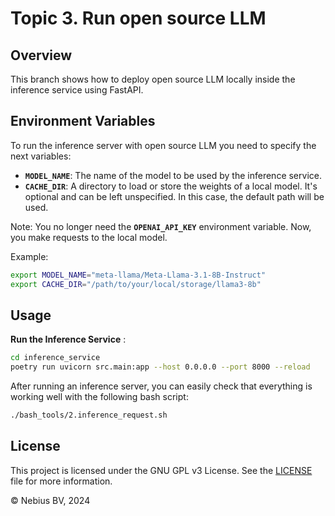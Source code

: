 # Topic 3. Run open source LLM

## Overview

This branch shows how to deploy open source LLM locally inside the inference service using FastAPI.


## Environment Variables

To run the inference server with open source LLM you need to specify the next variables: 

- **`MODEL_NAME`**: The name of the model to be used by the inference service.
- **`CACHE_DIR`**: A directory to load or store the weights of a local model. It's optional and can be left unspecified. In this case, the default path will be used.

Note: You no longer need the **`OPENAI_API_KEY`** environment variable. Now, you make requests to the local model.

Example:

```bash
export MODEL_NAME="meta-llama/Meta-Llama-3.1-8B-Instruct"
export CACHE_DIR="/path/to/your/local/storage/llama3-8b"
```

## Usage

**Run the Inference Service** :
   ```bash
   cd inference_service
   poetry run uvicorn src.main:app --host 0.0.0.0 --port 8000 --reload
   ```
After running an inference server, you can easily check that everything is working well with the following bash script:
   ```bash
   ./bash_tools/2.inference_request.sh
   ```
## License

This project is licensed under the GNU GPL v3 License. See the [LICENSE](LICENSE) file for more information.

© Nebius BV, 2024
